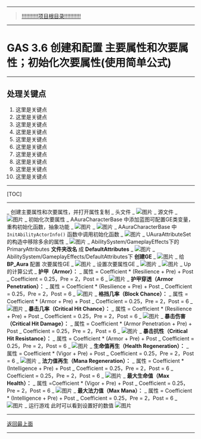 ___________________________________________________________________________________________
> [!!!!!!!!!!!项目根目录!!!!!!!!!!!](./!!!!!!!!!!!项目目录!!!!!!!!!!!.md)

___________________________________________________________________________________________

# GAS 3.6 创建和配置 主要属性和次要属性；初始化次要属性(使用简单公式)
___________________________________________________________________________________________
## 处理关键点
1. 这里是关键点
2. 这里是关键点
3. 这里是关键点
4. 这里是关键点
5. 这里是关键点
6. 这里是关键点
7. 这里是关键点
8. 这里是关键点
9. 这里是关键点
10. 这里是关键点
___________________________________________________________________________________________

[TOC]

___________________________________________________________________________________________

_ 创建主要属性和次要属性，并打开属性复制
    _ 头文件
        _  ![图片](https://github.com/liyunlong618/LiYunLongKnowledgeLibrary/blob/main/UECPP/Models/GAS/GAS_2_Aura/DetailContent/Image/GAS_016/354941_332773.png?raw=true)
    _ 源文件
        _  ![图片](https://github.com/liyunlong618/LiYunLongKnowledgeLibrary/blob/main/UECPP/Models/GAS/GAS_2_Aura/DetailContent/Image/GAS_016/867210_489404.png?raw=true)
_ 初始化次要属性
    _ AAuraCharacterBase 中添加蓝图可配置GE类变量，重构初始化函数，抽象功能
        _  ![图片](https://github.com/liyunlong618/LiYunLongKnowledgeLibrary/blob/main/UECPP/Models/GAS/GAS_2_Aura/DetailContent/Image/GAS_016/751305_49722.png?raw=true)
        _  ![图片](https://github.com/liyunlong618/LiYunLongKnowledgeLibrary/blob/main/UECPP/Models/GAS/GAS_2_Aura/DetailContent/Image/GAS_016/684318_272959.png?raw=true)
    _ AAuraCharacterBase 中 `InitAbilityActorInfo()` 函数中调用初始化函数
        _  ![图片](https://github.com/liyunlong618/LiYunLongKnowledgeLibrary/blob/main/UECPP/Models/GAS/GAS_2_Aura/DetailContent/Image/GAS_016/498248_537295.png?raw=true)
    _ UAuraAttributeSet 的构造中移除多余的属性
        _  ![图片](https://github.com/liyunlong618/LiYunLongKnowledgeLibrary/blob/main/UECPP/Models/GAS/GAS_2_Aura/DetailContent/Image/GAS_016/602699_495173.png?raw=true)
    _ AbilitySystem/GameplayEffects下的PrimaryAttributes **文件夹改名** 成 **DefaultAttributes**
        _  ![图片](https://github.com/liyunlong618/LiYunLongKnowledgeLibrary/blob/main/UECPP/Models/GAS/GAS_2_Aura/DetailContent/Image/GAS_016/994695_688957.png?raw=true)
    _ AbilitySystem/GameplayEffects/DefaultAttributes下 **创建GE**
        _  ![图片](https://github.com/liyunlong618/LiYunLongKnowledgeLibrary/blob/main/UECPP/Models/GAS/GAS_2_Aura/DetailContent/Image/GAS_016/772353_819462.png?raw=true)
    _ 给 **BP_Aura** 配置 次要属性GE
        _  ![图片](https://github.com/liyunlong618/LiYunLongKnowledgeLibrary/blob/main/UECPP/Models/GAS/GAS_2_Aura/DetailContent/Image/GAS_016/628836_702026.png?raw=true)
    _ 设置次要属性GE
        _  ![图片](https://github.com/liyunlong618/LiYunLongKnowledgeLibrary/blob/main/UECPP/Models/GAS/GAS_2_Aura/DetailContent/Image/GAS_016/905761_566664.png?raw=true)
        _  ![图片](https://github.com/liyunlong618/LiYunLongKnowledgeLibrary/blob/main/UECPP/Models/GAS/GAS_2_Aura/DetailContent/Image/GAS_016/300828_919720.png?raw=true)
_ Up的计算公式
    _ **护甲（Armor）：**
        _ 属性 = Coefficient * (Resilience + Pre) + Post
        _ Coefficient = 0.25，Pre = 2，Post = 6
        _  ![图片](https://github.com/liyunlong618/LiYunLongKnowledgeLibrary/blob/main/UECPP/Models/GAS/GAS_2_Aura/DetailContent/Image/GAS_016/46187_410826.png?raw=true)
    _ **护甲穿透（Armor Penetration）：**
        _ 属性 = Coefficient * (Resilience + Pre) + Post
        _ Coefficient = 0.25，Pre = 2，Post = 6
        _  ![图片](https://github.com/liyunlong618/LiYunLongKnowledgeLibrary/blob/main/UECPP/Models/GAS/GAS_2_Aura/DetailContent/Image/GAS_016/685417_764324.png?raw=true)
    _ **格挡几率（Block Chance）：**
        _ 属性 = Coefficient * (Armor + Pre) + Post
        _ Coefficient = 0.25，Pre = 2，Post = 6
        _  ![图片](https://github.com/liyunlong618/LiYunLongKnowledgeLibrary/blob/main/UECPP/Models/GAS/GAS_2_Aura/DetailContent/Image/GAS_016/400264_32343.png?raw=true)
    _ **暴击几率（Critical Hit Chance）：**
        _ 属性 = Coefficient * (Resilience + Pre) + Post
        _ Coefficient = 0.25，Pre = 2，Post = 6
        _  ![图片](https://github.com/liyunlong618/LiYunLongKnowledgeLibrary/blob/main/UECPP/Models/GAS/GAS_2_Aura/DetailContent/Image/GAS_016/410179_1296.png?raw=true)
    _ **暴击伤害（Critical Hit Damage）：**
        _ 属性 = Coefficient * (Armor Penetration + Pre) + Post
        _ Coefficient = 0.25，Pre = 2，Post = 6
        _  ![图片](https://github.com/liyunlong618/LiYunLongKnowledgeLibrary/blob/main/UECPP/Models/GAS/GAS_2_Aura/DetailContent/Image/GAS_016/945351_683502.png?raw=true)
    _ **暴击抗性（Critical Hit Resistance）：**
        _ 属性 = Coefficient * (Armor + Pre) + Post
        _ Coefficient = 0.25，Pre = 2，Post = 6
        _  ![图片](https://github.com/liyunlong618/LiYunLongKnowledgeLibrary/blob/main/UECPP/Models/GAS/GAS_2_Aura/DetailContent/Image/GAS_016/241590_660499.png?raw=true)
    _ **生命值再生（Health Regeneration）：**
        _ 属性 = Coefficient * (Vigor + Pre) + Post
        _ Coefficient = 0.25，Pre = 2，Post = 6
        _  ![图片](https://github.com/liyunlong618/LiYunLongKnowledgeLibrary/blob/main/UECPP/Models/GAS/GAS_2_Aura/DetailContent/Image/GAS_016/779061_818513.png?raw=true)
    _ **法力值再生（Mana Regeneration）：**
        _ 属性 = Coefficient * (Intelligence + Pre) + Post
        _ Coefficient = 0.25，Pre = 2，Post = 6
        _ Coefficient = 0.25，Pre = 2，Post = 6
        _  ![图片](https://github.com/liyunlong618/LiYunLongKnowledgeLibrary/blob/main/UECPP/Models/GAS/GAS_2_Aura/DetailContent/Image/GAS_016/125962_384640.png?raw=true)
    _ **最大生命值（Max Health）：**
        _ 属性 =Coefficient * (Vigor + Pre) + Post
        _ Coefficient = 0.25，Pre = 2，Post = 6
        _  ![图片](https://github.com/liyunlong618/LiYunLongKnowledgeLibrary/blob/main/UECPP/Models/GAS/GAS_2_Aura/DetailContent/Image/GAS_016/982467_217346.png?raw=true)
    _ **最大法力值（Max Mana）：**
        _ 属性 = Coefficient * (Intelligence + Pre) + Post
        _ Coefficient = 0.25，Pre = 2，Post = 6
        _  ![图片](https://github.com/liyunlong618/LiYunLongKnowledgeLibrary/blob/main/UECPP/Models/GAS/GAS_2_Aura/DetailContent/Image/GAS_016/752983_440131.png?raw=true)
_ 运行游戏 此时可以看到设置好的数值 ![图片](https://github.com/liyunlong618/LiYunLongKnowledgeLibrary/blob/main/UECPP/Models/GAS/GAS_2_Aura/DetailContent/Image/GAS_016/705193_513961.png?raw=true)

___________________________________________________________________________________________

[返回最上面](#处理关键点)
___________________________________________________________________________________________